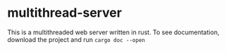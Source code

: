 # multithread-server
 This is a multithreaded web server written in rust. To see documentation, download the project and run `cargo doc --open`